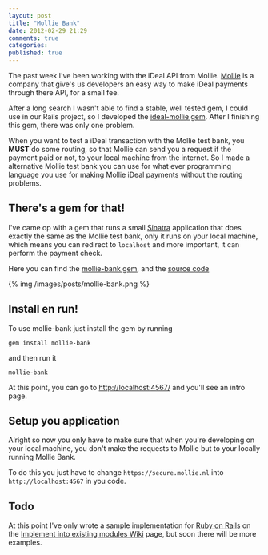 ```yaml
---
layout: post
title: "Mollie Bank"
date: 2012-02-29 21:29
comments: true
categories: 
published: true
---
```


The past week I've been working with the iDeal API from Mollie. [Mollie](http://www.mollie.nl/) is a company that give's us developers an easy way to make iDeal payments through there API, for a small fee.

After a long search I wasn't able to find a stable, well tested gem, I could use in our Rails project, so I developed the [ideal-mollie gem](https://rubygems.org/gems/ideal-mollie). After I finishing this gem, there was only one problem. 

When you want to test a iDeal transaction with the Mollie test bank, you **MUST** do some routing, so that Mollie can send you a request if the payment paid or not, to your local machine from the internet. So I made a alternative Mollie test bank you can use for what ever programming language you use for making Mollie iDeal payments without the routing problems.

<!-- more -->

## There's a gem for that!

I've came op with a gem that runs a small [Sinatra](http://www.sinatrarb.com/) application that does exactly the same as the Mollie test bank, only it runs on your local machine, which means you can redirect to `localhost` and more important, it can perform the payment check.

Here you can find the [mollie-bank gem](https://rubygems.org/gems/mollie-bank), and the [source code](https://github.com/manuelvanrijn/mollie-bank)

{% img /images/posts/mollie-bank.png %}

## Install en run!

To use mollie-bank just install the gem by running

```
gem install mollie-bank
```

and then run it

```
mollie-bank
```

At this point, you can go to [http://localhost:4567/](http://localhost:4567/) and you'll see an intro page.

## Setup you application

Alright so now you only have to make sure that when you're developing on your local machine, you don't make the requests to Mollie but to your locally running Mollie Bank.

To do this you just have to change `https://secure.mollie.nl` into `http://localhost:4567` in you code.

## Todo

At this point I've only wrote a sample implementation for [Ruby on Rails](http://rubyonrails.org/ "Ruby on Rails") on the [Implement into existing modules Wiki](https://github.com/manuelvanrijn/mollie-bank/wiki/Implement-into-existing-modules) page, but soon there will be more examples.

